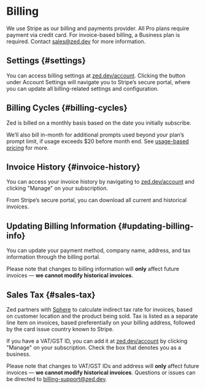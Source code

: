 # Billing

We use Stripe as our billing and payments provider. All Pro plans require payment via credit card.
For invoice-based billing, a Business plan is required. Contact sales@zed.dev for more information.

## Settings {#settings}

You can access billing settings at [zed.dev/account](https://zed.dev/account).
Clicking the button under Account Settings will navigate you to Stripe’s secure portal, where you can update all billing-related settings and configuration.

## Billing Cycles {#billing-cycles}

Zed is billed on a monthly basis based on the date you initially subscribe.

We’ll also bill in-month for additional prompts used beyond your plan’s prompt limit, if usage exceeds $20 before month end. See [usage-based pricing](./plans-and-usage.md#ubp) for more.

## Invoice History {#invoice-history}

You can access your invoice history by navigating to [zed.dev/account](https://zed.dev/account) and clicking "Manage" on your subscription.

From Stripe’s secure portal, you can download all current and historical invoices.

## Updating Billing Information {#updating-billing-info}

You can update your payment method, company name, address, and tax information through the billing portal.

Please note that changes to billing information will **only** affect future invoices — **we cannot modify historical invoices**.

## Sales Tax {#sales-tax}

Zed partners with [Sphere](https://www.getsphere.com/) to calculate indirect tax rate for invoices, based on customer location and the product being sold. Tax is listed as a separate line item on invoices, based preferentially on your billing address, followed by the card issue country known to Stripe.

If you have a VAT/GST ID, you can add it at [zed.dev/account](https://zed.dev/account) by clicking "Manage" on your subscription. Check the box that denotes you as a business.

Please note that changes to VAT/GST IDs and address will **only** affect future invoices — **we cannot modify historical invoices**.
Questions or issues can be directed to billing-support@zed.dev.
